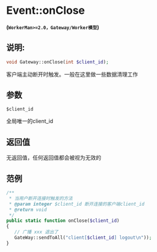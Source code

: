 # Event::onClose
**(```WorkerMan>=2.0，Gateway/Worker模型```)**

## 说明:
```php
void Gateway::onClose(int $client_id);
```

客户端主动断开时触发。一般在这里做一些数据清理工作

## 参数
``` $client_id ```

全局唯一的client_id

## 返回值
无返回值，任何返回值都会被视为无效的

## 范例

```php
/**
 * 当用户断开连接时触发的方法
 * @param integer $client_id 断开连接的客户端client_id
 * @return void
 */
public static function onClose($client_id)
{
   // 广播 xxx 退出了
   GateWay::sendToAll("client[$client_id] logout\n"));
}
```
